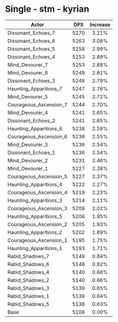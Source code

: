 # Single - stm - kyrian
| Actor | DPS | Increase |
|---|:---:|:---:|
|Dissonant_Echoes_7|5270|3.21%|
|Dissonant_Echoes_6|5263|3.08%|
|Dissonant_Echoes_5|5258|2.99%|
|Dissonant_Echoes_4|5253|2.89%|
|Mind_Devourer_7|5253|2.88%|
|Mind_Devourer_6|5249|2.81%|
|Dissonant_Echoes_3|5248|2.79%|
|Haunting_Apparitions_7|5247|2.76%|
|Mind_Devourer_5|5245|2.72%|
|Courageous_Ascension_7|5244|2.70%|
|Mind_Devourer_4|5241|2.65%|
|Dissonant_Echoes_2|5241|2.65%|
|Haunting_Apparitions_6|5238|2.59%|
|Courageous_Ascension_6|5236|2.55%|
|Mind_Devourer_3|5236|2.54%|
|Dissonant_Echoes_1|5236|2.54%|
|Mind_Devourer_2|5231|2.46%|
|Mind_Devourer_1|5227|2.38%|
|Courageous_Ascension_5|5227|2.37%|
|Haunting_Apparitions_4|5222|2.27%|
|Courageous_Ascension_4|5219|2.22%|
|Haunting_Apparitions_3|5214|2.11%|
|Courageous_Ascension_3|5209|2.02%|
|Haunting_Apparitions_5|5206|1.95%|
|Courageous_Ascension_2|5205|1.93%|
|Haunting_Apparitions_2|5202|1.89%|
|Courageous_Ascension_1|5195|1.75%|
|Haunting_Apparitions_1|5193|1.71%|
|Rabid_Shadows_7|5149|0.84%|
|Rabid_Shadows_6|5148|0.82%|
|Rabid_Shadows_4|5140|0.66%|
|Rabid_Shadows_2|5140|0.66%|
|Rabid_Shadows_3|5139|0.65%|
|Rabid_Shadows_1|5139|0.64%|
|Rabid_Shadows_5|5138|0.63%|
|Base|5106|0.00%|
